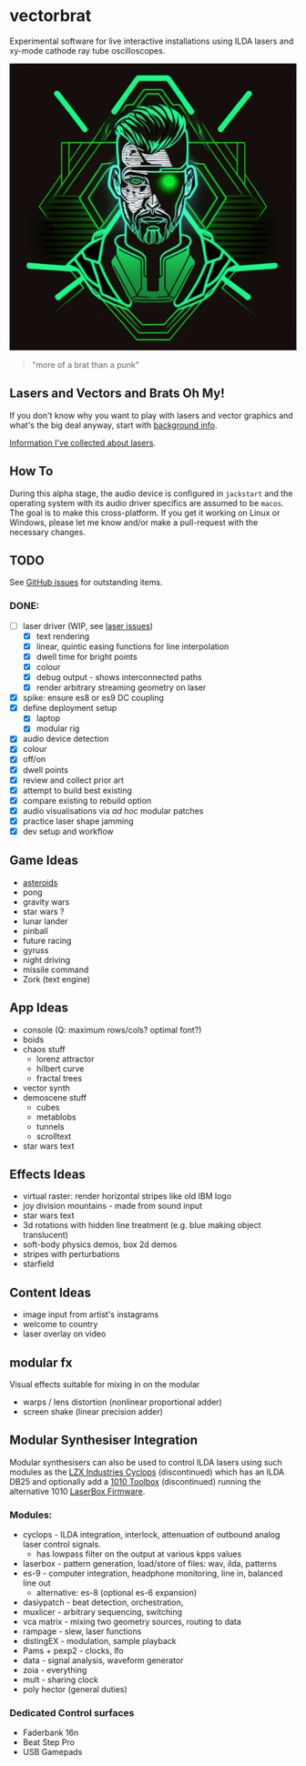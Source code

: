 # vectorbrat

Experimental software for live interactive installations using ILDA lasers and xy-mode cathode ray tube oscilloscopes.

![vectorbrat logo](src/main/resources/vectorbrat.png)

> "more of a brat than a punk"

## Lasers and Vectors and Brats Oh My!

If you don't know why you want to play with lasers and vector graphics and 
what's the big deal anyway, start with [background info](background.md).

[Information I've collected about lasers](lasers.md).

## How To

During this alpha stage, the audio device is configured in `jackstart` and the 
operating system with its audio driver specifics are assumed to be `macos`. The 
goal is to make this cross-platform. If you get it working on Linux or Windows,
please let me know and/or make a pull-request with the necessary changes.

## TODO

See [GitHub issues](https://github.com/christo/vectorbrat/issues) for outstanding items.

### DONE:

* [ ] laser driver (WIP, see
[laser issues](https://github.com/christo/vectorbrat/issues?q=is%3Aissue+is%3Aopen+label%3Alaser))
  * [x] text rendering
  * [x] linear, quintic easing functions for line interpolation
  * [x] dwell time for bright points
  * [x] colour
  * [x] debug output - shows interconnected paths
  * [x] render arbitrary streaming geometry on laser
* [x] spike: ensure es8 or es9 DC coupling
* [x] define deployment setup
  * [x] laptop
  * [x] modular rig
* [x] audio device detection
* [x] colour
* [x] off/on
* [x] dwell points
* [x] review and collect prior art
* [x] attempt to build best existing
* [x] compare existing to rebuild option
* [x] audio visualisations via *ad hoc* modular patches
* [x] practice laser shape jamming
* [x] dev setup and workflow

## Game Ideas

* [asteroids](asteroids.md)
* pong
* gravity wars
* star wars ?
* lunar lander
* pinball
* future racing
* gyruss
* night driving
* missile command
* Zork (text engine)

## App Ideas

* console (Q: maximum rows/cols? optimal font?)
* boids
* chaos stuff
  * lorenz attractor
  * hilbert curve
  * fractal trees
* vector synth
* demoscene stuff
  * cubes
  * metablobs
  * tunnels
  * scrolltext
* star wars text


## Effects Ideas

* virtual raster: render horizontal stripes like old IBM logo
* joy division mountains - made from sound input
* star wars text
* 3d rotations with hidden line treatment (e.g. blue making object translucent)
* soft-body physics demos, box 2d demos
* stripes with perturbations
* starfield

## Content Ideas

* image input from artist's instagrams
* welcome to country
* laser overlay on video

## modular fx

Visual effects suitable for mixing in on the modular

* warps / lens distortion (nonlinear proportional adder)
* screen shake (linear precision adder)


## Modular Synthesiser Integration

Modular synthesisers can also be used to control ILDA lasers
using such modules as the 
[LZX Industries Cyclops](https://lzxindustries.net/products/cyclops) 
(discontinued) which has an ILDA DB25 and optionally add a 
[1010 Toolbox](https://1010music.com/product/toolbox-sequencer-function-generator-eurorack-module) (discontinued)
running the alternative 1010
[LaserBox Firmware](https://1010music.com/product/laserbox-pattern-generator-for-lasers).

### Modules:

* cyclops - ILDA integration, interlock, attenuation of outbound analog laser control signals.
  * has lowpass filter on the output at various kpps values
* laserbox - pattern generation, load/store of files: wav, ilda, patterns
* es-9 - computer integration, headphone monitoring, line in, balanced line out
  * alternative: es-8 (optional es-6 expansion)
* dasiypatch - beat detection, orchestration, 
* muxlicer - arbitrary sequencing, switching
* vca matrix - mixing two geometry sources, routing to data
* rampage - slew, laser functions
* distingEX - modulation, sample playback  
* Pams + pexp2 - clocks, lfo
* data - signal analysis, waveform generator
* zoia - everything
* mult - sharing clock
* poly hector (general duties)

### Dedicated Control surfaces

* Faderbank 16n
* Beat Step Pro
* USB Gamepads



